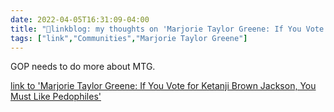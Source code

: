 ```yaml
---
date: 2022-04-05T16:31:09-04:00
title: "🔗linkblog: my thoughts on 'Marjorie Taylor Greene: If You Vote for Ketanji Brown Jackson, You Must Like Pedophiles'"
tags: ["link","Communities","Marjorie Taylor Greene"]
---
```

GOP needs to do more about MTG.
 
[link to 'Marjorie Taylor Greene: If You Vote for Ketanji Brown Jackson, You Must Like Pedophiles'](https://www.vice.com/en/article/epx9bz/marjorie-taylor-greene-pedophile)
